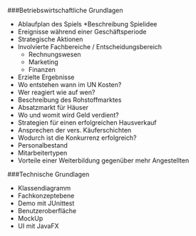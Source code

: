 ###Betriebswirtschaftliche Grundlagen
*	Ablaufplan des Spiels
  *Beschreibung Spielidee
*	Ereignisse während einer Geschäftsperiode
  *	Strategische Aktionen
  *	Involvierte Fachbereiche / Entscheidungsbereich
    * Rechnungswesen
    * Marketing
    * Finanzen
  * Erzielte Ergebnisse
*	Wo entstehen wann im UN Kosten?
*	Wer reagiert wie auf wen?
 * Beschreibung des Rohstoffmarktes 	
 *	Absatzmarkt für Häuser
* Wo und womit wird Geld verdient?
 * Strategien für einen erfolgreichen Hausverkauf
 * Ansprechen der vers. Käuferschichten 
* Wodurch ist die Konkurrenz erfolgreich?
* Personalbestand
 * Mitarbeitertypen 
 * Vorteile einer Weiterbildung gegenüber mehr Angestellten
 
###Technische Grundlagen
*	Klassendiagramm
*	Fachkonzeptebene
  * Demo mit JUnittest
*	Benutzeroberfläche
  * MockUp
  * UI mit JavaFX
